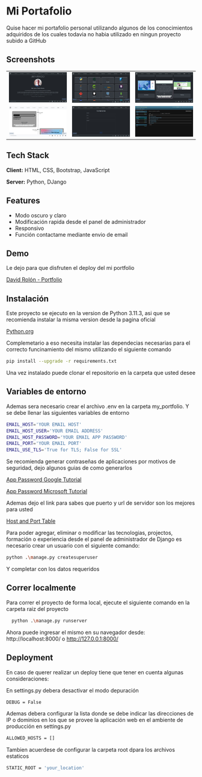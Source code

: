 
# Mi Portafolio

Quise hacer mi portafolio personal utilizando algunos de los conocimientos adquiridos de los cuales todavia no habia utilizado en ningun proyecto subido a GitHub

## Screenshots

|     |     |     |
| --- | --- | --- |
| ![Index](README/img/1.jpg) | ![Perfil Paciente](README/img/2.jpg) | ![Perfil Profesional](README/img/3.jpg) |
| ![Profesionales](README/img/4.jpg) | ![Reservar Turno](README/img/5.jpg) | ![Turnos](README/img/6.jpg) |

## Tech Stack

**Client:** HTML, CSS, Bootstrap, JavaScript

**Server:** Python, DJango


## Features

- Modo oscuro y  claro
- Modificación rapida desde el panel de administrador
- Responsivo
- Función contactame mediante envio de email


## Demo

Le dejo para que disfruten el deploy del mi portfolio

[David Rolón - Portfolio](http://rolondavid.pythonanywhere.com/)

## Instalación

Este proyecto se ejecuto en la version de Python 3.11.3, asi que se recomienda instalar la misma version desde la pagina oficial

[Python.org](https://www.python.org/)

Complemetario a eso necesita instalar las dependecias necesarias para el correcto funcinamiento del mismo utilizando el siguiente comando

```bash
pip install --upgrade -r requirements.txt
```

Una vez instalado puede clonar el repositorio en la carpeta que usted desee
## Variables de entorno

Ademas sera necesario crear el archivo .env en la carpeta my_portfolio. Y se debe llenar las siguientes variables de entorno

```bash
EMAIL_HOST='YOUR EMAIL HOST'
EMAIL_HOST_USER='YOUR EMAIL ADDRESS'
EMAIL_HOST_PASSWORD='YOUR EMAIL APP PASSWORD'
EMAIL_PORT='YOUR EMAIL PORT'
EMAIL_USE_TLS='True for TLS; False for SSL'
```

Se recomienda generar contraseñas de aplicaciones por motivos de seguridad, dejo algunos guias de como generarlos

[App Password Google Tutorial](https://support.google.com/accounts/answer/185833?hl=es)

[App Password Microsoft Tutorial](https://support.microsoft.com/en-us/account-billing/using-app-passwords-with-apps-that-don-t-support-two-step-verification-5896ed9b-4263-e681-128a-a6f2979a7944)

Ademas dejo el link para sabes que puerto y url de servidor son los mejores para usted

[Host and Port Table](https://apps.mexagon.net/clientes/knowledgebase/104/iCual-es-el-Host-y-el-puerto-SMTP-de-mi-servidor-de-Mail-.html)

Para poder agregar, eliminar o modificar las tecnologias, projectos, formación o experiencia desde el panel de administrador de Django es necesario crear un usuario con el siguiente comando:

```bash
python .\manage.py createsuperuser
```

Y completar con los datos requeridos
## Correr localmente
Para correr el proyecto de forma local, ejecute el siguiente comando en la carpeta raiz del proyecto

```bash
  python .\manage.py runserver
```

Ahora puede ingresar el mismo en su navegador desde:
http://localhost:8000/ o http://127.0.0.1:8000/


## Deployment

En caso de querer realizar un deploy tiene que tener en cuenta algunas consideraciones:

En settings.py debera desactivar el modo depuración

```bash
DEBUG = False
```

Ademas debera configurar la lista donde se debe indicar las direcciones de IP o dominios en los que se provee la aplicación web en el ambiente de producción en settings.py

```bash
ALLOWED_HOSTS = []
```

Tambien acuerdese de configurar la carpeta root dpara los archivos estaticos

```bash
STATIC_ROOT = 'your_location'
```